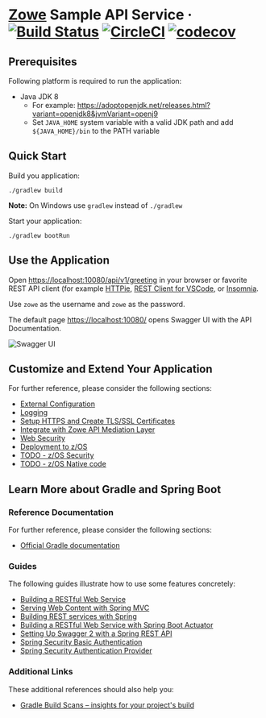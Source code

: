 # [Zowe](https://zowe.org/) Sample API Service &middot; [![Build Status](https://dev.azure.com/plavjanik/Zowe%20Sample%20API%20Service/_apis/build/status/zowe.sample-spring-boot-api-service?branchName=master)](https://dev.azure.com/plavjanik/Zowe%20Sample%20API%20Service/_build/latest?definitionId=2&branchName=master) [![CircleCI](https://circleci.com/gh/plavjanik/sample-spring-boot-api-service.svg?style=shield)](https://circleci.com/gh/plavjanik/sample-spring-boot-api-service) [![codecov](https://codecov.io/gh/plavjanik/sample-spring-boot-api-service/branch/master/graph/badge.svg?token=UeytGN5vV5)](https://codecov.io/gh/plavjanik/sample-spring-boot-api-service)

## Prerequisites

Following platform is required to run the application:

* Java JDK 8
  * For example: <https://adoptopenjdk.net/releases.html?variant=openjdk8&jvmVariant=openj9>
  * Set `JAVA_HOME` system variable with a valid JDK path and add `${JAVA_HOME}/bin` to the PATH variable

## Quick Start

Build you application:

    ./gradlew build

**Note:** On Windows use `gradlew` instead of `./gradlew`

Start your application:

    ./gradlew bootRun

## Use the Application

Open <https://localhost:10080/api/v1/greeting> in your browser or favorite REST API client (for example [HTTPie](https://httpie.org/), [REST Client for VSCode](https://marketplace.visualstudio.com/items?itemName=humao.rest-client), or [Insomnia](https://insomnia.rest/).

Use `zowe` as the username and `zowe` as the password.

The default page <https://localhost:10080/> opens Swagger UI with the API Documentation.

![Swagger UI](/docs/images/swagger.png)

## Customize and Extend Your Application

For further reference, please consider the following sections:

* [External Configuration](docs/config.md)
* [Logging](docs/logging.md)
* [Setup HTTPS and Create TLS/SSL Certificates](docs/https-setup.md)
* [Integrate with Zowe API Mediation Layer](docs/zowe-integrate-with-apiml.md)
* [Web Security](docs/web-security.md)
* [Deployment to z/OS](docs/zos-deployment.md)
* [TODO - z/OS Security](docs/zos-security.md)
* [TODO - z/OS Native code](docs/zos-native-code.md)

## Learn More about Gradle and Spring Boot

### Reference Documentation

For further reference, please consider the following sections:

* [Official Gradle documentation](https://docs.gradle.org)

### Guides

The following guides illustrate how to use some features concretely:

* [Building a RESTful Web Service](https://spring.io/guides/gs/rest-service/)
* [Serving Web Content with Spring MVC](https://spring.io/guides/gs/serving-web-content/)
* [Building REST services with Spring](https://spring.io/guides/tutorials/bookmarks/)
* [Building a RESTful Web Service with Spring Boot Actuator](https://spring.io/guides/gs/actuator-service/)
* [Setting Up Swagger 2 with a Spring REST API](https://www.baeldung.com/swagger-2-documentation-for-spring-rest-api)
* [Spring Security Basic Authentication](https://www.baeldung.com/spring-security-basic-authentication)
* [Spring Security Authentication Provider](https://www.baeldung.com/spring-security-authentication-provider)

### Additional Links

These additional references should also help you:

* [Gradle Build Scans – insights for your project's build](https://scans.gradle.com#gradle)
